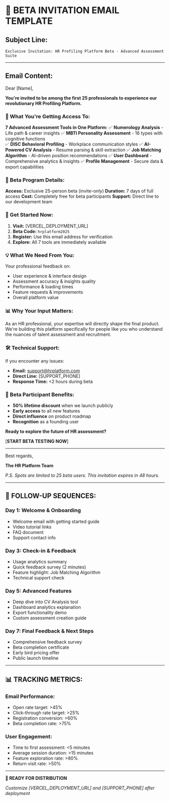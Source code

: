 # 📧 **BETA INVITATION EMAIL TEMPLATE**

## **Subject Line:**
`Exclusive Invitation: HR Profiling Platform Beta - Advanced Assessment Suite`

---

## **Email Content:**

Dear [Name],

**You're invited to be among the first 25 professionals to experience our revolutionary HR Profiling Platform.**

### **🎯 What You're Getting Access To:**

**7 Advanced Assessment Tools in One Platform:**
✅ **Numerology Analysis** - Life path & career insights
✅ **MBTI Personality Assessment** - 16 types with cognitive functions  
✅ **DISC Behavioral Profiling** - Workplace communication styles
✅ **AI-Powered CV Analysis** - Resume parsing & skill extraction
✅ **Job Matching Algorithm** - AI-driven position recommendations
✅ **User Dashboard** - Comprehensive analytics & insights
✅ **Profile Management** - Secure data & export capabilities

### **🚀 Beta Program Details:**

**Access:** Exclusive 25-person beta (invite-only)
**Duration:** 7 days of full access
**Cost:** Completely free for beta participants
**Support:** Direct line to our development team

### **🔗 Get Started Now:**

1. **Visit:** [VERCEL_DEPLOYMENT_URL]
2. **Beta Code:** `hrplatform2025`
3. **Register:** Use this email address for verification
4. **Explore:** All 7 tools are immediately available

### **💡 What We Need From You:**

Your professional feedback on:
- User experience & interface design
- Assessment accuracy & insights quality  
- Performance & loading times
- Feature requests & improvements
- Overall platform value

### **📊 Why Your Input Matters:**

As an HR professional, your expertise will directly shape the final product. We're building this platform specifically for people like you who understand the nuances of talent assessment and recruitment.

### **🛠️ Technical Support:**

If you encounter any issues:
- **Email:** support@hrplatform.com
- **Direct Line:** [SUPPORT_PHONE]
- **Response Time:** <2 hours during beta

### **🎁 Beta Participant Benefits:**

- **50% lifetime discount** when we launch publicly
- **Early access** to all new features
- **Direct influence** on product roadmap
- **Recognition** as a founding user

**Ready to explore the future of HR assessment?**

[**START BETA TESTING NOW**]

---

Best regards,

**The HR Platform Team**

*P.S. Spots are limited to 25 beta users. This invitation expires in 48 hours.*

---

## **📱 FOLLOW-UP SEQUENCES:**

### **Day 1: Welcome & Onboarding**
- Welcome email with getting started guide
- Video tutorial links
- FAQ document
- Support contact info

### **Day 3: Check-in & Feedback**
- Usage analytics summary
- Quick feedback survey (2 minutes)
- Feature highlight: Job Matching Algorithm
- Technical support check

### **Day 5: Advanced Features**
- Deep dive into CV Analysis tool
- Dashboard analytics explanation
- Export functionality demo
- Custom assessment creation guide

### **Day 7: Final Feedback & Next Steps**
- Comprehensive feedback survey
- Beta completion certificate
- Early bird pricing offer
- Public launch timeline

---

## **📊 TRACKING METRICS:**

### **Email Performance:**
- Open rate target: >45%
- Click-through rate target: >25%  
- Registration conversion: >60%
- Beta completion rate: >75%

### **User Engagement:**
- Time to first assessment: <5 minutes
- Average session duration: >15 minutes
- Feature exploration rate: >80%
- Return visit rate: >50%

---

**🎯 READY FOR DISTRIBUTION**

*Customize [VERCEL_DEPLOYMENT_URL] and [SUPPORT_PHONE] after deployment*